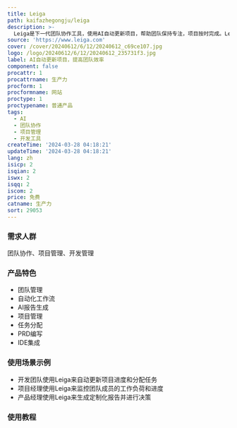```yaml
---
title: Leiga
path: kaifazhegongju/leiga
description: >-
  Leiga是下一代团队协作工具，使用AI自动更新项目，帮助团队保持专注，项目按时完成。Leiga能够监控和调整团队成员的工作负荷和进度，并提供自定义的自动化流程，让你的团队更高效。通过AI聊天界面生成定制化报告，让你的决策更加准确。Leiga还可以将你的IDE与项目集成，使你能够直接在IDE中更新项目。Leiga适用于开发者、项目经理、产品经理和开发团队。
source: 'https://www.leiga.com'
cover: /cover/20240612/6/12/20240612_c69ce107.jpg
logo: /logo/20240612/6/12/20240612_235731f3.jpg
label: AI自动更新项目，提高团队效率
component: false
procattr: 1
procattrname: 生产力
procform: 1
procformname: 网站
proctype: 1
proctypename: 普通产品
tags:
  - AI
  - 团队协作
  - 项目管理
  - 开发工具
createTime: '2024-03-28 04:18:21'
updateTime: '2024-03-28 04:18:21'
lang: zh
isicp: 2
isqian: 2
iswx: 2
isqq: 2
iscom: 2
price: 免费
catname: 生产力
sort: 29053
---
```




### 需求人群
团队协作、项目管理、开发管理

### 产品特色
- 团队管理
- 自动化工作流
- AI报告生成
- 项目管理
- 任务分配
- PRD编写
- IDE集成

### 使用场景示例
- 开发团队使用Leiga来自动更新项目进度和分配任务
- 项目经理使用Leiga来监控团队成员的工作负荷和进度
- 产品经理使用Leiga来生成定制化报告并进行决策

### 使用教程


  
